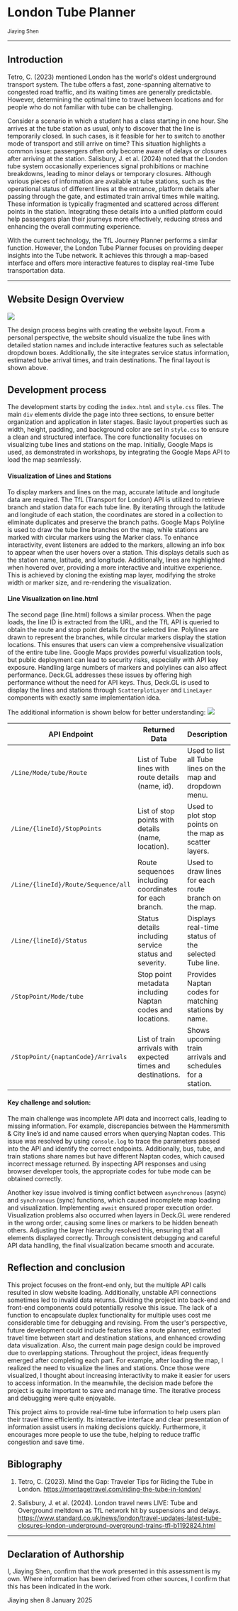 <!---

---
title: "CASA0017: Web Architecture Final Assessment"
author: Jiaying shen"
date: "8 Jan 2025"
---

-->
# London Tube Planner 
<small>Jiaying Shen</small>



---
## Introduction

Tetro, C. (2023) mentioned London has the world's oldest underground transport system. The tube offers a fast, zone-spanning alternative to congested road traffic, and its waiting times are generally predictable. However, determining the optimal time to travel between locations and for people who do not familiar with tube can be challenging.

Consider a scenario in which a student has a class starting in one hour. She arrives at the tube station as usual, only to discover that the line is temporarily closed. In such cases, is it feasible for her to switch to another mode of transport and still arrive on time? This situation highlights a common issue: passengers often only become aware of delays or closures after arriving at the station. Salisbury, J. et al. (2024) noted that the London tube system occasionally experiences signal prohibitions or machine breakdowns, leading to minor delays or temporary closures. Although various pieces of information are available at tube stations, such as the operational status of different lines at the entrance, platform details after passing through the gate, and estimated train arrival times while waiting. These information is typically fragmented and scattered across different points in the station. Integrating these details into a unified platform could help passengers plan their journeys more effectively, reducing stress and enhancing the overall commuting experience.

With the current technology, the TfL Journey Planner performs a similar function. However, the London Tube Planner focuses on providing deeper insights into the Tube network. It achieves this through a map-based interface and offers more interactive features to display real-time Tube transportation data.

---
## Website Design Overview

![](https://raw.githubusercontent.com/JY-SHENNNN/casa0017-web-assessment/refs/heads/main/Group%20Report/src/website%20layout.png)

The design process begins with creating the website layout. From a personal perspective, the website should visualize the tube lines with detailed station names and include interactive features such as selectable dropdown boxes. Additionally, the site integrates service status information, estimated tube arrival times, and train destinations. The final layout is shown above.

## Development process

The development starts by coding the `index.html` and `style.css` files. The main `div` elements divide the page into three sections, to ensure better organization and application in later stages. Basic layout properties such as width, height, padding, and background color are set in `style.css` to ensure a clean and structured interface. The core functionality focuses on visualizing tube lines and stations on the map. Initially, Google Maps is used, as demonstrated in workshops, by integrating the Google Maps API to load the map seamlessly.

#### Visualization of Lines and Stations

To display markers and lines on the map, accurate latitude and longitude data are required. The TfL (Transport for London) API is utilized to retrieve branch and station data for each tube line. By iterating through the latitude and longitude of each station, the coordinates are stored in a collection to eliminate duplicates and preserve the branch paths. Google Maps Polyline is used to draw the tube line branches on the map, while stations are marked with circular markers using the Marker class. To enhance interactivity, event listeners are added to the markers, allowing an info box to appear when the user hovers over a station. This displays details such as the station name, latitude, and longitude. Additionally, lines are highlighted when hovered over, providing a more interactive and intuitive experience. This is achieved by cloning the existing map layer, modifying the stroke width or marker size, and re-rendering the visualization.

#### Line Visualization on line.html

The second page (line.html) follows a similar process. When the page loads, the line ID is extracted from the URL, and the TfL API is queried to obtain the route and stop point details for the selected line. Polylines are drawn to represent the branches, while circular markers display the station locations. This ensures that users can view a comprehensive visualization of the entire tube line. Google Maps provides powerful visualization tools, but public deployment can lead to security risks, especially with API key exposure. Handling large numbers of markers and polylines can also affect performance. Deck.GL addresses these issues by offering high performance without the need for API keys. Thus, Deck.GL is used to display the lines and stations through `ScatterplotLayer` and `LineLayer` components with exactly same implementation idea. 

The additional information is shown below for better understanding:
![](https://raw.githubusercontent.com/JY-SHENNNN/casa0017-web-assessment/refs/heads/main/Group%20Report/src/flowchart.png)

| API Endpoint                           | Returned Data                                   | Description                                         |
| ------------------------------------- | --------------------------------------------- | --------------------------------------------------- |
| `/Line/Mode/tube/Route`                | List of Tube lines with route details (name, id).  | Used to list all Tube lines on the map and dropdown menu. |
| `/Line/{lineId}/StopPoints`            | List of stop points with details (name, location). | Used to plot stop points on the map as scatter layers.   |
| `/Line/{lineId}/Route/Sequence/all`    |  Route sequences including coordinates for each branch. | Used to draw lines for each route branch on the map. |
| `/Line/{lineId}/Status`                | Status details including service status and severity.| Displays real-time status of the selected Tube line. |
| `/StopPoint/Mode/tube`                 | Stop point metadata including Naptan codes and locations.| Provides Naptan codes for matching stations by name. |
| `/StopPoint/{naptanCode}/Arrivals`     | List of train arrivals with expected times and destinations.| Shows upcoming train arrivals and schedules for a station. |

#### Key challenge and solution:
The main challenge was incomplete API data and incorrect calls, leading to missing information. For example, discrepancies between the Hammersmith & City line’s id and name caused errors when querying Naptan codes. This issue was resolved by using `console.log` to trace the parameters passed into the API and identify the correct endpoints. Additionally, bus, tube, and train stations share names but have different Naptan codes, which caused incorrect message returned. By inspecting API responses and using browser developer tools, the appropriate codes for tube mode can be obtained correctly.

Another key issue involved is timing conflict between `asynchronous` (async) and `synchronous` (sync) functions, which caused incomplete map loading and visualization. Implementing `await` ensured proper execution order. Visualization problems also occurred when layers in Deck.GL were rendered in the wrong order, causing some lines or markers to be hidden beneath others. Adjusting the layer hierarchy resolved this, ensuring that all elements displayed correctly. Through consistent debugging and careful API data handling, the final visualization became smooth and accurate. 

## Reflection and conclusion
This project focuses on the front-end only, but the multiple API calls resulted in slow website loading. Additionally, unstable API connections sometimes led to invalid data returns. Dividing the project into back-end and front-end components could potentially resolve this issue. The lack of a function to encapsulate duplex functionality for multiple uses cost me considerable time for debugging and revising. From the user's perspective, future development could include features like a route planner, estimated travel time between start and destination stations, and enhanced crowding data visualization. Also, the current main page design could be improved due to overlapping stations. Throughout the project, ideas frequently emerged after completing each part. For example, after loading the map, I realized the need to visualize the lines and stations. Once those were visualized, I thought about increasing interactivity to make it easier for users to access information. In the meanwhile, the decision made before the project is quite important to save and manage time. The iterative process and debugging were quite enjoyable. 

This project aims to provide real-time tube information to help users plan their travel time efficiently. Its interactive interface and clear presentation of information assist users in making decisions quickly. Furthermore, it encourages more people to use the tube, helping to reduce traffic congestion and save time.


## Biblography

1. Tetro, C. (2023). Mind the Gap: Traveler Tips for Riding the Tube in London. <https://montagetravel.com/riding-the-tube-in-london/>

2. Salisbury, J. et al. (2024). London travel news LIVE: Tube and Overground meltdown as TfL network hit by suspensions and delays. <https://www.standard.co.uk/news/london/travel-updates-latest-tube-closures-london-underground-overground-trains-tfl-b1192824.html>


----

## Declaration of Authorship

I, Jiaying Shen, confirm that the work presented in this assessment is my own. Where information has been derived from other sources, I confirm that this has been indicated in the work.


Jiaying shen
8 January 2025

